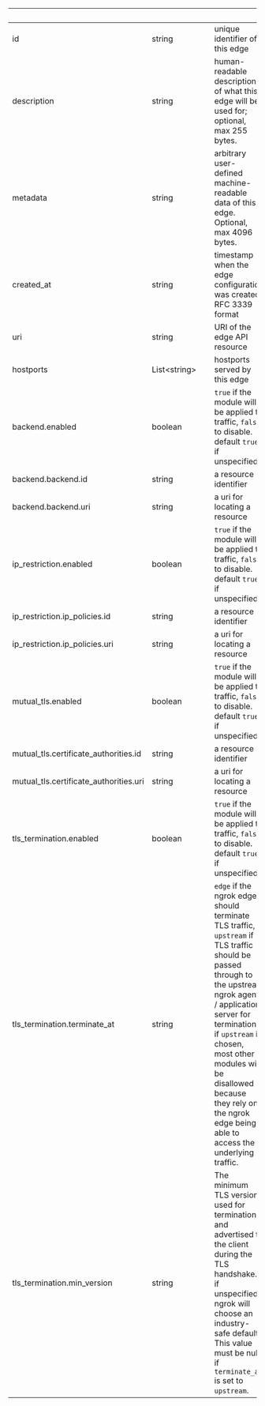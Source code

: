 
|&nbsp;|&nbsp;|&nbsp;|&nbsp;|
|---|---|---|---|
| id | string | | unique identifier of this edge |
| description | string | | human-readable description of what this edge will be used for; optional, max 255 bytes. |
| metadata | string | | arbitrary user-defined machine-readable data of this edge. Optional, max 4096 bytes. |
| created_at | string | | timestamp when the edge configuration was created, RFC 3339 format |
| uri | string | | URI of the edge API resource |
| hostports | List&lt;string&gt; | | hostports served by this edge |
| backend.enabled | boolean | | `true` if the module will be applied to traffic, `false` to disable. default `true` if unspecified |
| backend.backend.id | string | | a resource identifier |
| backend.backend.uri | string | | a uri for locating a resource |
| ip_restriction.enabled | boolean | | `true` if the module will be applied to traffic, `false` to disable. default `true` if unspecified |
| ip_restriction.ip_policies.id | string | | a resource identifier |
| ip_restriction.ip_policies.uri | string | | a uri for locating a resource |
| mutual_tls.enabled | boolean | | `true` if the module will be applied to traffic, `false` to disable. default `true` if unspecified |
| mutual_tls.certificate_authorities.id | string | | a resource identifier |
| mutual_tls.certificate_authorities.uri | string | | a uri for locating a resource |
| tls_termination.enabled | boolean | | `true` if the module will be applied to traffic, `false` to disable. default `true` if unspecified |
| tls_termination.terminate_at | string | | `edge` if the ngrok edge should terminate TLS traffic, `upstream` if TLS traffic should be passed through to the upstream ngrok agent / application server for termination. if `upstream` is chosen, most other modules will be disallowed because they rely on the ngrok edge being able to access the underlying traffic. |
| tls_termination.min_version | string | | The minimum TLS version used for termination and advertised to the client during the TLS handshake. if unspecified, ngrok will choose an industry-safe default. This value must be null if `terminate_at` is set to `upstream`. |
